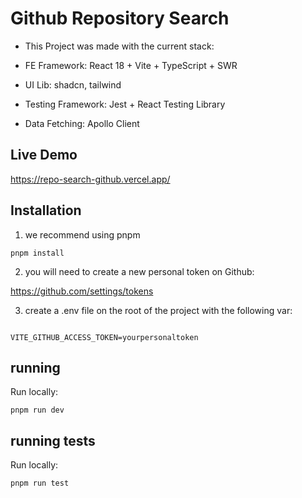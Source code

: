 
# Github Repository Search

 

- This Project was made with the current stack:

- FE Framework: React 18 + Vite + TypeScript + SWR

- UI Lib: shadcn, tailwind

- Testing Framework: Jest + React Testing Library

- Data Fetching: Apollo Client

  
  

## Live Demo

https://repo-search-github.vercel.app/

  

## Installation

  

1. we recommend using pnpm

`pnpm install`

  

2. you will need to create a new personal token on Github:

https://github.com/settings/tokens

  

3. create a .env file on the root of the project with the following var:

```

VITE_GITHUB_ACCESS_TOKEN=yourpersonaltoken

```

  

## running

Run locally:

`pnpm run dev`


## running tests

Run locally:

`pnpm run test`